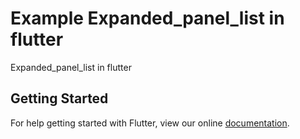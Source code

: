# Example Expanded_panel_list in flutter

Expanded_panel_list in flutter

## Getting Started

For help getting started with Flutter, view our online
[documentation](https://flutter.io/).
